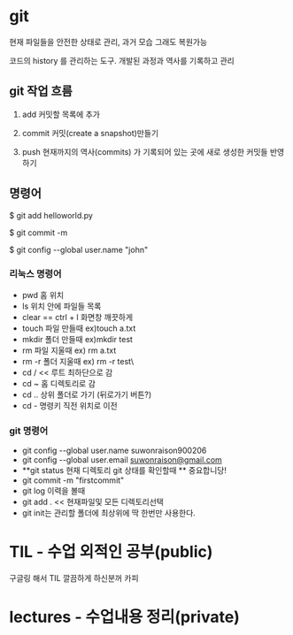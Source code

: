 # git

현재 파일들을 안전한 상태로 관리, 과거 모습 그래도 복원가능

코드의 history 를 관리하는 도구. 개발된 과정과 역사를 기록하고 관리



## git 작업 흐름

1. add 커밋할 목록에 추가

2. commit 커밋(create a snapshot)만들기

3. push 현재까지의 역사(commits) 가 기록되어 있는 곳에 새로 생성한 커밋들 반영하기

   

 

## 명령어

$ git add helloworld.py

$ git commit -m

$ git config --global user.name "john"



### 리눅스 명령어

- pwd 홈 위치
- ls 위치 안에 파일들 목록
- clear == ctrl + l 화면창 깨끗하게
- touch 파일 만들때 ex)touch a.txt
- mkdir 폴더 만들때 ex)mkdir test
- rm 파일 지울때 ex) rm a.txt
- rm -r 폴더 지울때 ex) rm -r test\
- cd /  << 루트 최하단으로 감
- cd ~ 홈 디렉토리로 감
- cd .. 상위 폴더로 가기 (뒤로가기 버튼?)
- cd - 명령키 직전 위치로 이전

### git 명령어



- git config --global user.name suwonraison900206
- git config --global user.email suwonraison@gmail.com
- **git status 현재 디렉토리 git 상태를 확인할때 ** 중요합니당!
- git commit -m "firstcommit"
- git log 이력을 볼때
- git add .  << 현재파일및 모든 디렉토리선택
- git init는 관리할 폴더에 최상위에 딱 한번만 사용한다.



# TIL - 수업 외적인 공부(public)

구글링 해서 TIL 깔끔하게 하신분꺼 카피



# lectures - 수업내용 정리(private)





